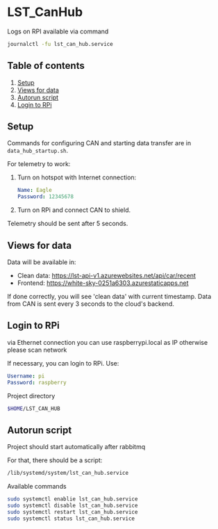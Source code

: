 # LST_CanHub

Logs on RPI available via command 
```bash
journalctl -fu lst_can_hub.service
```

## Table of contents

1. [Setup](#setup)
2. [Views for data](#views-for-data)
3. [Autorun script](#autorun-script)
4. [Login to RPi](#login-to-rpi)

## Setup

Commands for configuring CAN and starting data transfer are in `data_hub_startup.sh`.

For telemetry to work:

1. Turn on hotspot with Internet connection:
    ```yaml
    Name: Eagle
    Password: 12345678
    ```
2. Turn on RPi and connect CAN to shield. 
   
Telemetry should be sent after 5 seconds.

## Views for data

Data will be available in:

- Clean data: https://lst-api-v1.azurewebsites.net/api/car/recent
- Frontend: https://white-sky-0251a6303.azurestaticapps.net

If done correctly, you will see 'clean data' with current timestamp.
Data from CAN is sent every 3 seconds to the cloud's backend.


## Login to RPi

via Ethernet connection you can use raspberrypi.local as IP otherwise please scan network

If necessary, you can login to RPi. Use:

 ```yaml
 Username: pi
 Password: raspberry
 ```

Project directory 
```bash
$HOME/LST_CAN_HUB
```


## Autorun script

Project should start automatically after rabbitmq

For that, there should be a script:

```bash
/lib/systemd/system/lst_can_hub.service
```

Available commands
```bash
sudo systemctl enablie lst_can_hub.service
sudo systemctl disable lst_can_hub.service
sudo systemctl restart lst_can_hub.service
sudo systemctl status lst_can_hub.service
```

